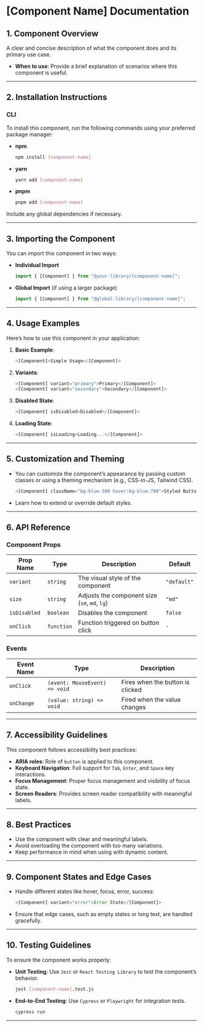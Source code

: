 # [Component Name] Documentation

## 1. Component Overview

A clear and concise description of what the component does and its primary use case.

- **When to use**: Provide a brief explanation of scenarios where this component is useful.

---

## 2. Installation Instructions

### CLI

To install this component, run the following commands using your preferred package manager:

- **npm**

  ```bash
  npm install [component-name]
  ```

- **yarn**

  ```bash
  yarn add [component-name]
  ```

- **pnpm**
  ```bash
  pnpm add [component-name]
  ```

Include any global dependencies if necessary.

---

## 3. Importing the Component

You can import this component in two ways:

- **Individual Import**

  ```javascript
  import { [Component] } from "@your-library/[component-name]";
  ```

- **Global Import** (if using a larger package)
  ```javascript
  import { [Component] } from "@global-library/[component-name]";
  ```

---

## 4. Usage Examples

Here’s how to use this component in your application:

1. **Basic Example**:

   ```jsx
   <[Component]>Simple Usage</[Component]>
   ```

2. **Variants**:

   ```jsx
   <[Component] variant="primary">Primary</[Component]>
   <[Component] variant="secondary">Secondary</[Component]>
   ```

3. **Disabled State**:

   ```jsx
   <[Component] isDisabled>Disabled</[Component]>
   ```

4. **Loading State**:
   ```jsx
   <[Component] isLoading>Loading...</[Component]>
   ```

---

## 5. Customization and Theming

- You can customize the component’s appearance by passing custom classes or using a theming mechanism (e.g., CSS-in-JS, Tailwind CSS).

  ```jsx
  <[Component] className="bg-blue-500 hover:bg-blue-700">Styled Button</[Component]>
  ```

- Learn how to extend or override default styles.

---

## 6. API Reference

### Component Props

| Prop Name    | Type       | Description                                   | Default     |
| ------------ | ---------- | --------------------------------------------- | ----------- |
| `variant`    | `string`   | The visual style of the component             | `"default"` |
| `size`       | `string`   | Adjusts the component size (`sm`, `md`, `lg`) | `"md"`      |
| `isDisabled` | `boolean`  | Disables the component                        | `false`     |
| `onClick`    | `function` | Function triggered on button click            | `-`         |

### Events

| Event Name | Type                          | Description                      |
| ---------- | ----------------------------- | -------------------------------- |
| `onClick`  | `(event: MouseEvent) => void` | Fires when the button is clicked |
| `onChange` | `(value: string) => void`     | Fired when the value changes     |

---

## 7. Accessibility Guidelines

This component follows accessibility best practices:

- **ARIA roles**: Role of `button` is applied to this component.
- **Keyboard Navigation**: Full support for `Tab`, `Enter`, and `Space` key interactions.
- **Focus Management**: Proper focus management and visibility of focus state.
- **Screen Readers**: Provides screen reader compatibility with meaningful labels.

---

## 8. Best Practices

- Use the component with clear and meaningful labels.
- Avoid overloading the component with too many variations.
- Keep performance in mind when using with dynamic content.

---

## 9. Component States and Edge Cases

- Handle different states like hover, focus, error, success:

  ```jsx
  <[Component] variant="error">Error State</[Component]>
  ```

- Ensure that edge cases, such as empty states or long text, are handled gracefully.

---

## 10. Testing Guidelines

To ensure the component works properly:

- **Unit Testing**: Use `Jest` or `React Testing Library` to test the component’s behavior.

  ```bash
  jest [component-name].test.js
  ```

- **End-to-End Testing**: Use `Cypress` or `Playwright` for integration tests.
  ```bash
  cypress run
  ```

---
